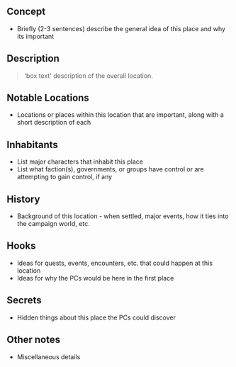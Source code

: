 ## Concept
- Briefly (2-3 sentences) describe the general idea of this place and why its important

## Description
> 'box text' description of the overall location.

## Notable Locations
- Locations or places within this location that are important, along with a short description of each
## Inhabitants
- List major characters that inhabit this place
- List what faction(s), governments, or groups have control or are attempting to gain control, if any

## History
- Background of this location - when settled, major events, how it ties into the campaign world, etc.

## Hooks
- Ideas for quests, events, encounters, etc. that could happen at this location
- Ideas for why the PCs would be here in the first place

## Secrets
- Hidden things about this place the PCs could discover

## Other notes
- Miscellaneous details